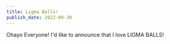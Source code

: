 ```yaml
---
title: Ligma Balls!
publish_date: 2022-09-30
---
```


Ohayo Everyone! I'd like to announce that I love LIGMA BALLS!
